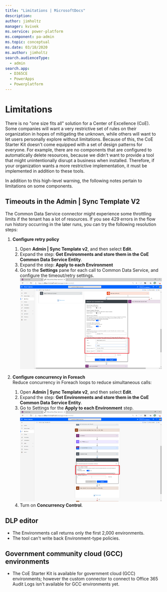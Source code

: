 ```yaml
---
title: "Limitations | MicrosoftDocs"
description: 
author: jimholtz
manager: kvivek
ms.service: power-platform
ms.component: pa-admin
ms.topic: conceptual
ms.date: 03/18/2020
ms.author: jimholtz
search.audienceType: 
  - admin
search.app: 
  - D365CE
  - PowerApps
  - Powerplatform
---
```

# Limitations

There is no "one size fits all" solution for a Center of Excellence (CoE). Some companies will want a very restrictive set of rules on their organization in hopes of mitigating the unknown, while others will want to let users personally explore without limitations. Because of this, the CoE Starter Kit doesn't come equipped with a set of design patterns for everyone. For example, there are no components that are configured to automatically delete resources, because we didn't want to provide a tool that might unintentionally disrupt a business when installed. Therefore, if your organization wants a more restrictive implementation, it must be implemented in addition to these tools.

In addition to this high-level warning, the following notes pertain to limitations on some components.

## Timeouts in the Admin | Sync Template V2

The Common Data Service connector might experience some throttling limits if the tenant has a lot of resources. If you see 429 errors in the flow run history occurring in the later runs, you can try the following resolution steps:

1. **Configure retry policy**
    1. Open **Admin \| Sync Template v2**, and then select **Edit**.
    1. Expand the step: **Get Environments and store them in the CoE Common Data Service Entity**.
    1. Expand the step: **Apply to each Environment**
    1. Go to the **Settings** pane for each call to Common Data Service, and configure the timeout/retry settings. <br> ![Configure retry policy](media/coe72.png "Configure the retry policy")

1. **Configure concurrency in Foreach**<br>
    Reduce concurrency in Foreach loops to reduce simultaneous calls:
    1. Open **Admin \| Sync Template v2**, and then select **Edit**.
    1. Expand the step: **Get Environments and store them in the CoE Common Data Service Entity**.
    1. Go to Settings for the **Apply to each Environment** step. <br>![Configure concurrency in Foreach](media/coe73.png "Configure concurrency in Foreach")
    1. Turn on **Concurrency Control**.<!--Is this the step that's implied by "Reduce the degree of parallelism here"? -->

## DLP editor

- The Environments call returns only the first 2,000 environments.
- The tool can't write back Environment-type policies.

## Government community cloud (GCC) environments

- The CoE Starter Kit is available for government cloud (GCC) environments; however the custom connector to connect to Office 365 Audit Logs isn't available for GCC environments yet.
